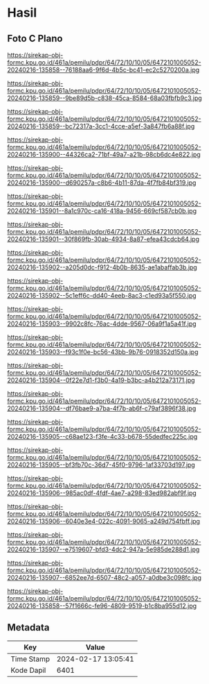 # Hasil

## Foto C Plano

https://sirekap-obj-formc.kpu.go.id/461a/pemilu/pdpr/64/72/10/10/05/6472101005052-20240216-135858--76188aa6-9f6d-4b5c-bc41-ec2c5270200a.jpg

https://sirekap-obj-formc.kpu.go.id/461a/pemilu/pdpr/64/72/10/10/05/6472101005052-20240216-135859--9be89d5b-c838-45ca-8584-68a03fbfb9c3.jpg

https://sirekap-obj-formc.kpu.go.id/461a/pemilu/pdpr/64/72/10/10/05/6472101005052-20240216-135859--bc72317a-3cc1-4cce-a5ef-3a847fb6a88f.jpg

https://sirekap-obj-formc.kpu.go.id/461a/pemilu/pdpr/64/72/10/10/05/6472101005052-20240216-135900--44326ca2-71bf-49a7-a21b-98cb6dc4e822.jpg

https://sirekap-obj-formc.kpu.go.id/461a/pemilu/pdpr/64/72/10/10/05/6472101005052-20240216-135900--d690257a-c8b6-4b11-87da-4f7fb84bf319.jpg

https://sirekap-obj-formc.kpu.go.id/461a/pemilu/pdpr/64/72/10/10/05/6472101005052-20240216-135901--8a1c970c-ca16-418a-9456-669cf587cb0b.jpg

https://sirekap-obj-formc.kpu.go.id/461a/pemilu/pdpr/64/72/10/10/05/6472101005052-20240216-135901--30f869fb-30ab-4934-8a87-efea43cdcb64.jpg

https://sirekap-obj-formc.kpu.go.id/461a/pemilu/pdpr/64/72/10/10/05/6472101005052-20240216-135902--a205d0dc-f912-4b0b-8635-ae1abaffab3b.jpg

https://sirekap-obj-formc.kpu.go.id/461a/pemilu/pdpr/64/72/10/10/05/6472101005052-20240216-135902--5c1eff6c-dd40-4eeb-8ac3-c1ed93a5f550.jpg

https://sirekap-obj-formc.kpu.go.id/461a/pemilu/pdpr/64/72/10/10/05/6472101005052-20240216-135903--9902c8fc-76ac-4dde-9567-06a9f1a5a41f.jpg

https://sirekap-obj-formc.kpu.go.id/461a/pemilu/pdpr/64/72/10/10/05/6472101005052-20240216-135903--f93c1f0e-bc56-43bb-9b76-0918352d150a.jpg

https://sirekap-obj-formc.kpu.go.id/461a/pemilu/pdpr/64/72/10/10/05/6472101005052-20240216-135904--0f22e7d1-f3b0-4a19-b3bc-a4b212a73171.jpg

https://sirekap-obj-formc.kpu.go.id/461a/pemilu/pdpr/64/72/10/10/05/6472101005052-20240216-135904--df76bae9-a7ba-4f7b-ab6f-c79af3896f38.jpg

https://sirekap-obj-formc.kpu.go.id/461a/pemilu/pdpr/64/72/10/10/05/6472101005052-20240216-135905--c68ae123-f3fe-4c33-b678-55dedfec225c.jpg

https://sirekap-obj-formc.kpu.go.id/461a/pemilu/pdpr/64/72/10/10/05/6472101005052-20240216-135905--bf3fb70c-36d7-45f0-9796-1af33703d197.jpg

https://sirekap-obj-formc.kpu.go.id/461a/pemilu/pdpr/64/72/10/10/05/6472101005052-20240216-135906--985ac0df-4fdf-4ae7-a298-83ed982abf9f.jpg

https://sirekap-obj-formc.kpu.go.id/461a/pemilu/pdpr/64/72/10/10/05/6472101005052-20240216-135906--6040e3e4-022c-4091-9065-a249d754fbff.jpg

https://sirekap-obj-formc.kpu.go.id/461a/pemilu/pdpr/64/72/10/10/05/6472101005052-20240216-135907--e7519607-bfd3-4dc2-947a-5e985de288d1.jpg

https://sirekap-obj-formc.kpu.go.id/461a/pemilu/pdpr/64/72/10/10/05/6472101005052-20240216-135907--6852ee7d-6507-48c2-a057-a0dbe3c098fc.jpg

https://sirekap-obj-formc.kpu.go.id/461a/pemilu/pdpr/64/72/10/10/05/6472101005052-20240216-135858--57f1666c-fe96-4809-9519-b1c8ba955d12.jpg


## Metadata

| Key        | Value               |
| ---------- | ------------------- |
| Time Stamp | 2024-02-17 13:05:41 |
| Kode Dapil | 6401                |



